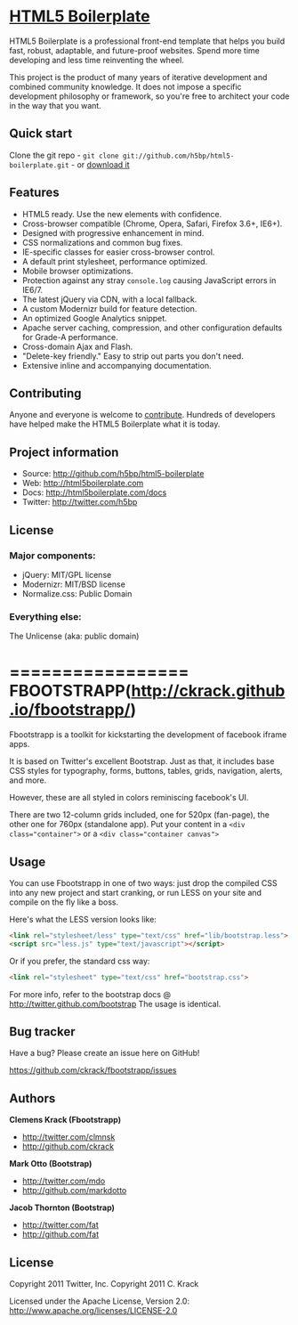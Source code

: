 # [HTML5 Boilerplate](http://html5boilerplate.com)

HTML5 Boilerplate is a professional front-end template that helps you build fast, robust, adaptable, and future-proof websites. Spend more time developing and less time reinventing the wheel.

This project is the product of many years of iterative development and combined community knowledge. It does not impose a specific development philosophy or framework, so you're free to architect your code in the way that you want.


## Quick start

Clone the git repo - `git clone git://github.com/h5bp/html5-boilerplate.git` - or [download it](https://github.com/h5bp/html5-boilerplate/zipball/master)


## Features

* HTML5 ready. Use the new elements with confidence.
* Cross-browser compatible (Chrome, Opera, Safari, Firefox 3.6+, IE6+).
* Designed with progressive enhancement in mind.
* CSS normalizations and common bug fixes.
* IE-specific classes for easier cross-browser control.
* A default print stylesheet, performance optimized.
* Mobile browser optimizations.
* Protection against any stray `console.log` causing JavaScript errors in IE6/7.
* The latest jQuery via CDN, with a local fallback.
* A custom Modernizr build for feature detection.
* An optimized Google Analytics snippet.
* Apache server caching, compression, and other configuration defaults for Grade-A performance.
* Cross-domain Ajax and Flash.
* "Delete-key friendly." Easy to strip out parts you don't need.
* Extensive inline and accompanying documentation.


## Contributing

Anyone and everyone is welcome to [contribute](https://github.com/h5bp/html5-boilerplate/wiki/contribute). Hundreds of developers have helped make the HTML5 Boilerplate what it is today.


## Project information

* Source: http://github.com/h5bp/html5-boilerplate
* Web: http://html5boilerplate.com
* Docs: http://html5boilerplate.com/docs
* Twitter: http://twitter.com/h5bp


## License

### Major components:

* jQuery: MIT/GPL license
* Modernizr: MIT/BSD license
* Normalize.css: Public Domain

### Everything else:

The Unlicense (aka: public domain)

=================
FBOOTSTRAPP(http://ckrack.github.io/fbootstrapp/)
=================

Fbootstrapp is a toolkit for kickstarting the development of facebook iframe apps.

It is based on Twitter's excellent Bootstrap.
Just as that, it includes base CSS styles for typography, forms, buttons, tables, grids, navigation, alerts, and more.

However, these are all styled in colors reminiscing facebook's UI.

There are two 12-column grids included, one for 520px (fan-page), the other one for 760px (standalone app).
Put your content in a ```<div class="container">``` or a ```<div class="container canvas">```


Usage
-----

You can use Fbootstrapp in one of two ways: just drop the compiled CSS into any new project and start cranking, or run LESS on your site and compile on the fly like a boss.

Here's what the LESS version looks like:

``` html
<link rel="stylesheet/less" type="text/css" href="lib/bootstrap.less">
<script src="less.js" type="text/javascript"></script>
```

Or if you prefer, the standard css way:

``` html
<link rel="stylesheet" type="text/css" href="bootstrap.css">
```

For more info, refer to the bootstrap docs @ http://twitter.github.com/bootstrap
The usage is identical.


Bug tracker
-----------

Have a bug? Please create an issue here on GitHub!

https://github.com/ckrack/fbootstrapp/issues


Authors
-------

**Clemens Krack (Fbootstrapp)**

+ http://twitter.com/clmnsk
+ http://github.com/ckrack

**Mark Otto (Bootstrap)**

+ http://twitter.com/mdo
+ http://github.com/markdotto

**Jacob Thornton (Bootstrap)**

+ http://twitter.com/fat
+ http://github.com/fat


License
---------------------

Copyright 2011 Twitter, Inc.
Copyright 2011 C. Krack

Licensed under the Apache License, Version 2.0: http://www.apache.org/licenses/LICENSE-2.0
